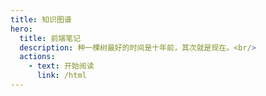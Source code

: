 ```yaml
---
title: 知识图谱
hero:
  title: 前端笔记
  description: 种一棵树最好的时间是十年前，其次就是现在。<br/>
  actions:
    - text: 开始阅读
      link: /html
---
```

